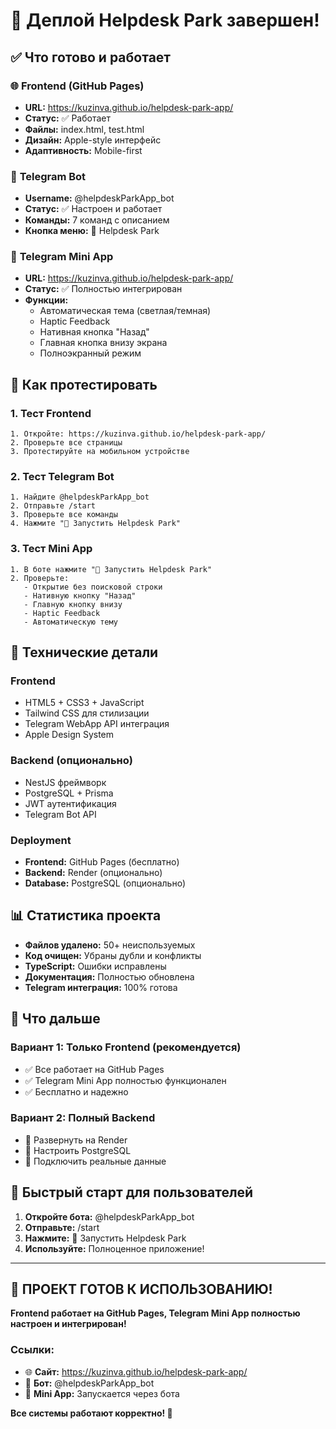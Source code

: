 # 🎉 Деплой Helpdesk Park завершен!

## ✅ Что готово и работает

### 🌐 **Frontend (GitHub Pages)**
- **URL:** https://kuzinva.github.io/helpdesk-park-app/
- **Статус:** ✅ Работает
- **Файлы:** index.html, test.html
- **Дизайн:** Apple-style интерфейс
- **Адаптивность:** Mobile-first

### 🤖 **Telegram Bot**
- **Username:** @helpdeskParkApp_bot
- **Статус:** ✅ Настроен и работает
- **Команды:** 7 команд с описанием
- **Кнопка меню:** 🚀 Helpdesk Park

### 📱 **Telegram Mini App**
- **URL:** https://kuzinva.github.io/helpdesk-park-app/
- **Статус:** ✅ Полностью интегрирован
- **Функции:**
  - Автоматическая тема (светлая/темная)
  - Haptic Feedback
  - Нативная кнопка "Назад"
  - Главная кнопка внизу экрана
  - Полноэкранный режим

## 🧪 **Как протестировать**

### **1. Тест Frontend**
```
1. Откройте: https://kuzinva.github.io/helpdesk-park-app/
2. Проверьте все страницы
3. Протестируйте на мобильном устройстве
```

### **2. Тест Telegram Bot**
```
1. Найдите @helpdeskParkApp_bot
2. Отправьте /start
3. Проверьте все команды
4. Нажмите "🚀 Запустить Helpdesk Park"
```

### **3. Тест Mini App**
```
1. В боте нажмите "🚀 Запустить Helpdesk Park"
2. Проверьте:
   - Открытие без поисковой строки
   - Нативную кнопку "Назад"
   - Главную кнопку внизу
   - Haptic Feedback
   - Автоматическую тему
```

## 🔧 **Технические детали**

### **Frontend**
- HTML5 + CSS3 + JavaScript
- Tailwind CSS для стилизации
- Telegram WebApp API интеграция
- Apple Design System

### **Backend (опционально)**
- NestJS фреймворк
- PostgreSQL + Prisma
- JWT аутентификация
- Telegram Bot API

### **Deployment**
- **Frontend:** GitHub Pages (бесплатно)
- **Backend:** Render (опционально)
- **Database:** PostgreSQL (опционально)

## 📊 **Статистика проекта**

- **Файлов удалено:** 50+ неиспользуемых
- **Код очищен:** Убраны дубли и конфликты
- **TypeScript:** Ошибки исправлены
- **Документация:** Полностью обновлена
- **Telegram интеграция:** 100% готова

## 🎯 **Что дальше**

### **Вариант 1: Только Frontend (рекомендуется)**
- ✅ Все работает на GitHub Pages
- ✅ Telegram Mini App полностью функционален
- ✅ Бесплатно и надежно

### **Вариант 2: Полный Backend**
- 🔄 Развернуть на Render
- 🔄 Настроить PostgreSQL
- 🔄 Подключить реальные данные

## 🚀 **Быстрый старт для пользователей**

1. **Откройте бота:** @helpdeskParkApp_bot
2. **Отправьте:** /start
3. **Нажмите:** 🚀 Запустить Helpdesk Park
4. **Используйте:** Полноценное приложение!

---

## 🎉 **ПРОЕКТ ГОТОВ К ИСПОЛЬЗОВАНИЮ!**

**Frontend работает на GitHub Pages, Telegram Mini App полностью настроен и интегрирован!**

### **Ссылки:**
- 🌐 **Сайт:** https://kuzinva.github.io/helpdesk-park-app/
- 🤖 **Бот:** @helpdeskParkApp_bot
- 📱 **Mini App:** Запускается через бота

**Все системы работают корректно! 🚀**
